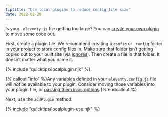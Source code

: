 ```yaml
---
tiptitle: "Use local plugins to reduce config file size"
date: 2022-02-20
---
```


Is your `.eleventy.js` file getting too large? You can [create your own plugin](/docs/plugins/#creating-a-plugin) to move some code out.

First, create a plugin file. We recommend creating a `config` or `_config` folder in your project to store config files in. Make sure that folder isn’t getting copied out to your built site (via [ignores](/docs/ignores.md)). Then create a file in that folder. It doesn’t matter what you name it.

{% include "quicktips/localplugin.njk" %}

{% callout "info" %}Any variables defined in your <code>eleventy.config.js</code> file will <em>not</em> be available to your plugin. Consider moving those variables into your plugin file, or <a href="/docs/plugins/#plugin-configuration-options">passing them in as options</a>.{% endcallout %}

Next, use the `addPlugin` method:

{% include "quicktips/localplugin-use.njk" %}
